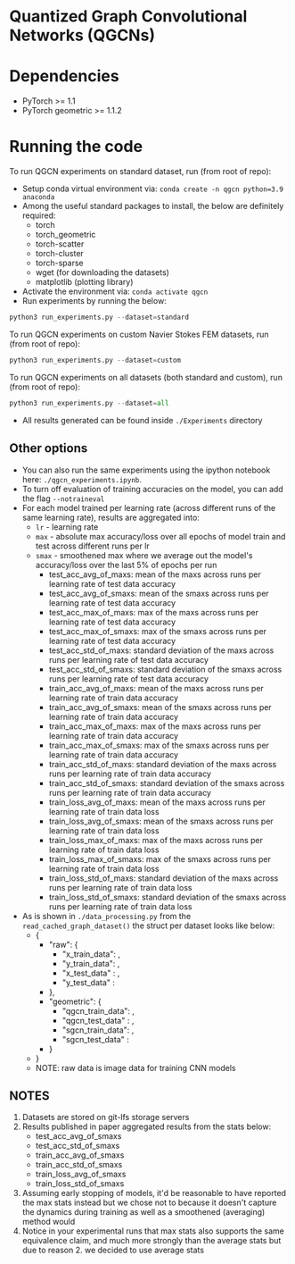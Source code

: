 # Quantized Graph Convolutional Networks (QGCNs)

# Dependencies
- PyTorch >= 1.1
- PyTorch geometric >= 1.1.2

# Running the code
To run QGCN experiments on standard dataset, run (from root of repo):
- Setup conda virtual environment via: `conda create -n qgcn python=3.9 anaconda`
- Among the useful standard packages to install, the below are definitely required:
    * torch
    * torch_geometric
    * torch-scatter
    * torch-cluster
    * torch-sparse
    * wget (for downloading the datasets)
    * matplotlib (plotting library)
- Activate the environment via: `conda activate qgcn`
- Run experiments by running the below:
```python
python3 run_experiments.py --dataset=standard
```

To run QGCN experiments on custom Navier Stokes FEM datasets, run (from root of repo):

```python
python3 run_experiments.py --dataset=custom
```

To run QGCN experiments on all datasets (both standard and custom), run (from root of repo):

```python
python3 run_experiments.py --dataset=all
```

* All results generated can be found inside `./Experiments` directory

## Other options
- You can also run the same experiments using the ipython notebook here: `./qgcn_experiments.ipynb`.
- To turn off evaluation of training accuracies on the model, you can add the flag `--notraineval`
- For each model trained per learning rate (across different runs of the same learning rate), results are aggregated into:
    - ```lr```   - learning rate
    - ```max```  - absolute max accuracy/loss over all epochs of model train and test across different runs per lr  
    - ```smax``` - smoothened max where we average out the model's accuracy/loss over the last 5% of epochs per run
        - test_acc_avg_of_maxs: mean of the maxs across runs per learning rate of test data accuracy
        - test_acc_avg_of_smaxs: mean of the smaxs across runs per learning rate of test data accuracy
        - test_acc_max_of_maxs: max of the maxs across runs per learning rate of test data accuracy
        - test_acc_max_of_smaxs: max of the smaxs across runs per learning rate of test data accuracy
        - test_acc_std_of_maxs: standard deviation of the maxs across runs per learning rate of test data accuracy
        - test_acc_std_of_smaxs: standard deviation of the smaxs across runs per learning rate of test data accuracy
        - train_acc_avg_of_maxs: mean of the maxs across runs per learning rate of train data accuracy
        - train_acc_avg_of_smaxs: mean of the smaxs across runs per learning rate of train data accuracy
        - train_acc_max_of_maxs: max of the maxs across runs per learning rate of train data accuracy
        - train_acc_max_of_smaxs: max of the smaxs across runs per learning rate of train data accuracy
        - train_acc_std_of_maxs: standard deviation of the maxs across runs per learning rate of train data accuracy
        - train_acc_std_of_smaxs: standard deviation of the smaxs across runs per learning rate of train data accuracy
        - train_loss_avg_of_maxs: mean of the maxs across runs per learning rate of train data loss
        - train_loss_avg_of_smaxs: mean of the smaxs across runs per learning rate of train data loss
        - train_loss_max_of_maxs: max of the maxs across runs per learning rate of train data loss
        - train_loss_max_of_smaxs: max of the smaxs across runs per learning rate of train data loss
        - train_loss_std_of_maxs: standard deviation of the maxs across runs per learning rate of train data loss
        - train_loss_std_of_smaxs: standard deviation of the smaxs across runs per learning rate of train data loss
- As is shown in `./data_processing.py` from the `read_cached_graph_dataset()` the struct per dataset looks like below:
    -   {
        - "raw": {
            - "x_train_data": <data>,
            - "y_train_data": <data>,
            - "x_test_data" : <data>,
            - "y_test_data" : <data>
        - },
        - "geometric": {
            - "qgcn_train_data": <data>,
            - "qgcn_test_data" : <data>,
            - "sgcn_train_data": <data>,
            - "sgcn_test_data" : <data>
        - }
    -   }
    - NOTE: raw data is image data for training CNN models

## NOTES
1. Datasets are stored on git-lfs storage servers
2. Results published in paper aggregated results from the stats below:
    - test_acc_avg_of_smaxs
    - test_acc_std_of_smaxs
    - train_acc_avg_of_smaxs
    - train_acc_std_of_smaxs
    - train_loss_avg_of_smaxs
    - train_loss_std_of_smaxs
2. Assuming early stopping of models, it'd be reasonable to have reported the max stats instead but we chose not to because  it doesn't capture the dynamics during training as well as a smoothened (averaging) method would
3. Notice in your experimental runs that max stats also supports the same equivalence claim, and much more strongly
than the average stats but due to reason 2. we decided to use average stats
